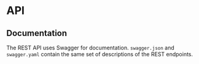 # API
## Documentation
The REST API uses Swagger for documentation. `swagger.json` and `swagger.yaml`
contain the same set of descriptions of the REST endpoints.
